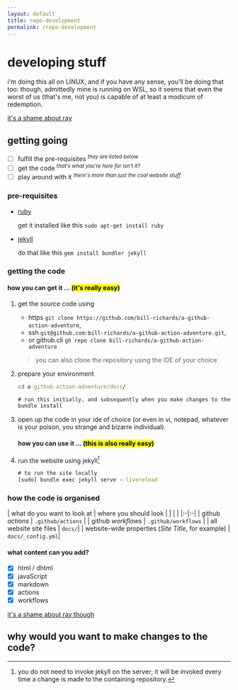 ```yaml
---
layout: default
title: repo-development
permalink: /repo-development
---
```


# developing stuff

i'm doing this all on LINUX, and if you have any sense, you'll be doing that too: though, admittedly mine is running on WSL, so it seems that even the worst of us (that's me, not you) is capable of at least a modicum of redemption.

[it's a shame about ray](ray.md)

## getting going

- [ ] fulfill the pre-requisites <sup>_they are listed below_</sup>
- [ ] get the code <sup>_that's what you're here for isn't it?_</sup>
- [ ] play around with it <sup>_there's more than just the cool website stuff_<sup>

### pre-requisites

- [ruby](https://www.ruby-lang.org/en/documentation/installation/)

  get it installed like this `sudo apt-get install ruby`

- [jekyll](https://jekyllrb.com/)
  
  do that like this `gem install bundler jekyll`

### getting the code

#### how you can get it ... <mark>(it's really easy)</mark>

1. get the source code using

    - https `git clone https://github.com/bill-richards/a-github-action-adventure`, 
    - ssh `git@github.com:bill-richards/a-github-action-adventure.git`, 
    - or github.cli `gh repo clone bill-richards/a-github-action-adventure`

   > you can also clone the repository using the IDE of your choice

2. prepare your environment

   ```cmd
   cd a-github-action-adventure/docs/

   # run this initially, and subsequently when you make changes to the Gemfile
   bundle install
   ```

3. open up the code in your ide of choice (or even in vi, notepad, whatever is your poison, you strange and bizarre individual).

   #### how you can use it ... <mark>(this is also really easy)</mark>

4. run the website using jekyll[^1]

   ```cmd
   # to run the site locally
   [sudo] bundle exec jekyll serve --livereload
   ```

### how the code is organised

| what do you want to look at | where you should look | | | |
|:-|:-|
| github _actions_ | `.github/actions` |
| github _workflows_ | `.github/workflows` |
| all website site files | `docs/`|
| website-wide properties (_Site Title_, for example) | `docs/_config.yml`|

#### what content can you add?

- [x] html / dhtml
- [x] javaScript
- [x] markdown
- [x] actions
- [x] workflows

[it's a shame about ray though](ray.md)

## why would you want to make changes to the code?

 [^1]: you do not need to invoke jekyll on the server; it will be invoked every time a change is made to the containing repository.